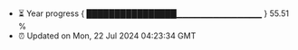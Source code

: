 - ⏳ Year progress { ████████████████▁▁▁▁▁▁▁▁▁▁▁▁▁▁ } 55.51 %
- ⏰ Updated on Mon, 22 Jul 2024 04:23:34 GMT

